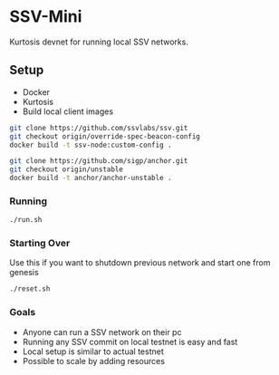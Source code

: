 # SSV-Mini
Kurtosis devnet for running local SSV networks.

## Setup
- Docker
- Kurtosis
- Build local client images
```bash
git clone https://github.com/ssvlabs/ssv.git
git checkout origin/override-spec-beacon-config
docker build -t ssv-node:custom-config . 
```
```bash
git clone https://github.com/sigp/anchor.git
git checkout origin/unstable
docker build -t anchor/anchor-unstable . 
```

### Running 

```bash
./run.sh
```

### Starting Over

Use this if you want to shutdown previous network and start one from genesis

```bash
./reset.sh
```

### Goals 

- Anyone can run a SSV network on their pc
- Running any SSV commit on local testnet is easy and fast
- Local setup is similar to actual testnet
- Possible to scale by adding resources

